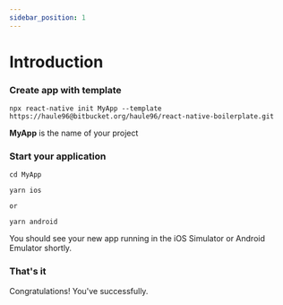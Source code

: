 ```yaml
---
sidebar_position: 1
---
```


# Introduction
### Create app with template

```shell
npx react-native init MyApp --template https://haule96@bitbucket.org/haule96/react-native-boilerplate.git
```
**MyApp** is the name of your project

### Start your application

```shell
cd MyApp

yarn ios

or

yarn android
```

You should see your new app running in the iOS Simulator or Android Emulator shortly.

### That's it
Congratulations! You've successfully.